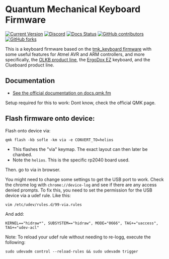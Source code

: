 # Quantum Mechanical Keyboard Firmware

[![Current Version](https://img.shields.io/github/tag/qmk/qmk_firmware.svg)](https://github.com/qmk/qmk_firmware/tags)
[![Discord](https://img.shields.io/discord/440868230475677696.svg)](https://discord.gg/Uq7gcHh)
[![Docs Status](https://img.shields.io/badge/docs-ready-orange.svg)](https://docs.qmk.fm)
[![GitHub contributors](https://img.shields.io/github/contributors/qmk/qmk_firmware.svg)](https://github.com/qmk/qmk_firmware/pulse/monthly)
[![GitHub forks](https://img.shields.io/github/forks/qmk/qmk_firmware.svg?style=social&label=Fork)](https://github.com/qmk/qmk_firmware/)

This is a keyboard firmware based on the [tmk\_keyboard firmware](https://github.com/tmk/tmk_keyboard) with some useful features for Atmel AVR and ARM controllers, and more specifically, the [OLKB product line](https://olkb.com), the [ErgoDox EZ](https://ergodox-ez.com) keyboard, and the Clueboard product line.

## Documentation

* [See the official documentation on docs.qmk.fm](https://docs.qmk.fm)

Setup required for this to work:
Dont know, check the official QMK page.


## Flash firmware onto device:
Flash onto device via: 

```
qmk flash -kb sofle -km via -e CONVERT_TO=helios 
```

- This flashes the "via" keymap. The exact layout can then later be chanbed.
- Note the `helios`. This is the specific rp2040 board used. 

Then. go to via in browser. 

You might need to change some settings to get the USB port to work. Check the chrome log with `chrome://device-log` and see if there are any access denied prompts. To fix this, you need to set the permission for the USB device via a udef rule. Like this: 

```
vim /etc/udev/rules.d/99-via.rules 
```

And add:

```
KERNEL=="hidraw*", SUBSYSTEM=="hidraw", MODE="0666", TAG+="uaccess", TAG+="udev-acl"
```

Note: To reload your udef rule without needing to re-logg, execute the following:

```
sudo udevadm control --reload-rules && sudo udevadm trigger
```
